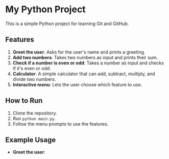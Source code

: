 # My Python Project

This is a simple Python project for learning Git and GitHub.

## Features
1. **Greet the user**: Asks for the user's name and prints a greeting.
2. **Add two numbers**: Takes two numbers as input and prints their sum.
3. **Check if a number is even or odd**: Takes a number as input and checks if it's even or odd.
4. **Calculator**: A simple calculator that can add, subtract, multiply, and divide two numbers.
5. **Interactive menu**: Lets the user choose which feature to use.

## How to Run
1. Clone the repository.
2. Run `python main.py`.
3. Follow the menu prompts to use the features.

## Example Usage
- **Greet the user**:
